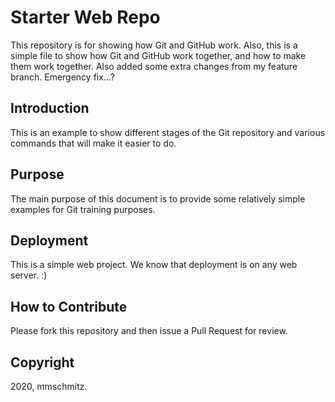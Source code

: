 # Starter Web Repo

This repository is for showing how Git and GitHub work. Also, this is a simple file to show how Git and GitHub work together, and how to make them work together. Also added some extra changes from my feature branch. Emergency fix...?

## Introduction 

This is an example to show different stages of the Git repository and various commands that will make it easier to do.

## Purpose

The main purpose of this document is to provide some relatively simple examples for Git training purposes.

## Deployment

This is a simple web project. We know that deployment is on any web server. :)

## How to Contribute

Please fork this repository and then issue a Pull Request for review.

## Copyright

2020, mmschmitz.